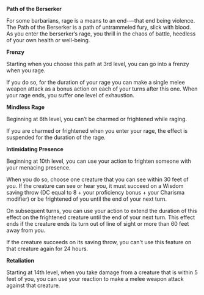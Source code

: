 __**Path of the Berserker**__

For some barbarians, rage is a means to an end-—that end being violence. The Path of the Berserker is a path of untrammeled fury, slick with blood. As you enter the berserker’s rage, you thrill in the chaos of battle, heedless of your own health or well-being.

**Frenzy**

Starting when you choose this path at 3rd level, you can go into a frenzy when you rage. 

If you do so, for the duration of your rage you can make a single melee weapon attack as a bonus action on each of your turns after this one. When your rage ends, you suffer one level of exhaustion.

**Mindless Rage**

Beginning at 6th level, you can’t be charmed or frightened while raging. 

If you are charmed or frightened when you enter your rage, the effect is suspended for the duration of the rage.

**Intimidating Presence**

Beginning at 10th level, you can use your action to frighten someone with your menacing presence.

When you do so, choose one creature that you can see within 30 feet of you. If the creature can see or hear you, it must succeed on a Wisdom saving throw (DC equal to 8 + your proficiency bonus + your Charisma modifier) or be frightened of you until the end of your next turn.

On subsequent turns, you can use your action to extend the duration of this effect on the frightened creature until the end of your next turn. This effect ends if the creature ends its turn out of line of sight or more than 60 feet away from you.

If the creature succeeds on its saving throw, you can't use this feature on that creature again for 24 hours.

**Retaliation**

Starting at 14th level, when you take damage from a creature that is within 5 feet of you, you can use your reaction to make a melee weapon attack against that creature.